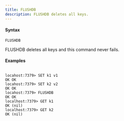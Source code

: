 ```yaml
---
title: FLUSHDB
description: FLUSHDB deletes all keys.
---
```


<!-- This file is automatically generated. Any modifications made directly to this file
  may be overwritten. For more details on how this file is generated and how to use
  the related commands, refer to the documentation available in the `internal/cmd/cmd_*.go` files.
-->

#### Syntax

```
FLUSHDB
```


FLUSHDB deletes all keys and this command never fails.
	

#### Examples

```

locahost:7379> SET k1 v1
OK OK
locahost:7379> SET k2 v2
OK OK
locahost:7379> FLUSHDB
OK OK
localhost:7379> GET k1
OK (nil)
localhost:7379> GET k2
OK (nil)
	
```
